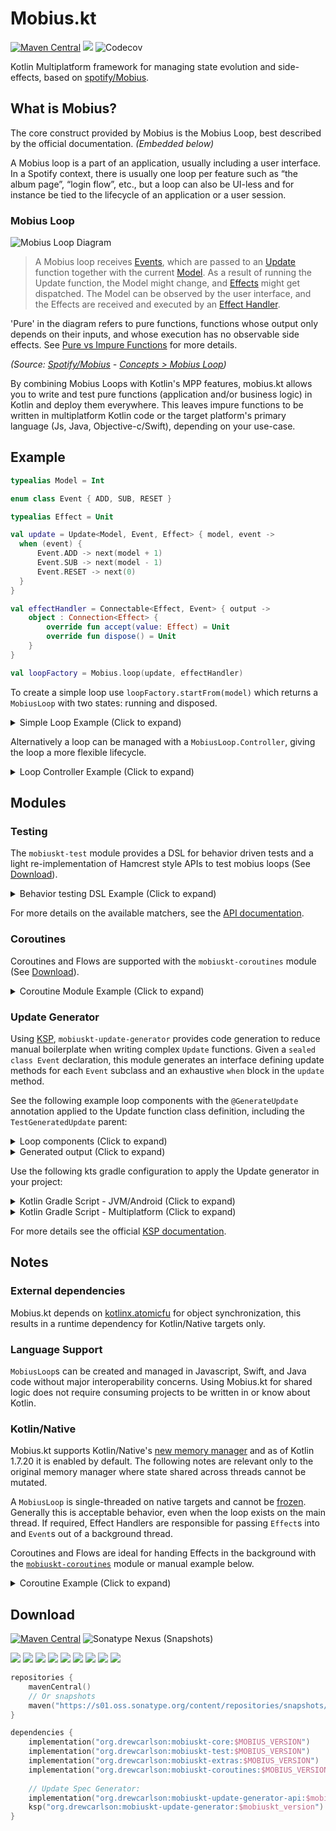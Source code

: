 # Mobius.kt

[![Maven Central](https://img.shields.io/maven-central/v/org.drewcarlson/mobiuskt-core-jvm?label=maven&color=blue)](https://search.maven.org/search?q=g:org.drewcarlson%20a:mobiuskt-*)
![](https://github.com/DrewCarlson/mobius.kt/workflows/Tests/badge.svg)
![Codecov](https://img.shields.io/codecov/c/github/drewcarlson/mobius.kt?token=7DKJUD60BO)

Kotlin Multiplatform framework for managing state evolution and side-effects, based on [spotify/Mobius](https://github.com/spotify/mobius).

## What is Mobius?

The core construct provided by Mobius is the Mobius Loop, best described by the official documentation. _(Embedded below)_

A Mobius loop is a part of an application, usually including a user interface.
In a Spotify context, there is usually one loop per feature such as “the album page”, “login flow”, etc., but a loop can also be UI-less and for instance be tied to the lifecycle of an application or a user session.

### Mobius Loop

![Mobius Loop Diagram](https://raw.githubusercontent.com/wiki/spotify/mobius/mobius-diagram.png)

> A Mobius loop receives [Events](https://github.com/spotify/mobius/wiki/Event), which are passed to an [Update](https://github.com/spotify/mobius/wiki/Update) function together with the current [Model](https://github.com/spotify/mobius/wiki/Model).
> As a result of running the Update function, the Model might change, and [Effects](https://github.com/spotify/mobius/wiki/Effect) might get dispatched.
> The Model can be observed by the user interface, and the Effects are received and executed by an [Effect Handler](https://github.com/spotify/mobius/wiki/Effect-Handler).

'Pure' in the diagram refers to pure functions, functions whose output only depends on their inputs, and whose execution has no observable side effects.
See [Pure vs Impure Functions](https://github.com/spotify/mobius/wiki/Pure-vs-Impure-Functions) for more details.

_(Source: [Spotify/Mobius](https://github.com/spotify/mobius/) - [Concepts > Mobius Loop](https://github.com/spotify/mobius/wiki/Concepts/66d6eef10cd91002f780e141d71dd57e6adebe78#mobius-loop))_

By combining Mobius Loops with Kotlin's MPP features, mobius.kt allows you to write and test pure functions (application and/or business logic) in Kotlin and deploy them everywhere.
This leaves impure functions to be written in multiplatform Kotlin code or the target platform's primary language (Js, Java, Objective-c/Swift), depending on your use-case.

## Example

```kotlin
typealias Model = Int

enum class Event { ADD, SUB, RESET }

typealias Effect = Unit

val update = Update<Model, Event, Effect> { model, event ->
  when (event) {
      Event.ADD -> next(model + 1)
      Event.SUB -> next(model - 1)
      Event.RESET -> next(0)
  }
}

val effectHandler = Connectable<Effect, Event> { output ->
    object : Connection<Effect> {
        override fun accept(value: Effect) = Unit
        override fun dispose() = Unit
    }
}

val loopFactory = Mobius.loop(update, effectHandler)
```

To create a simple loop use `loopFactory.startFrom(model)` which returns a `MobiusLoop` with two states: running and disposed.

<details>
<summary>Simple Loop Example (Click to expand)</summary>

```kotlin
val loop = loopFactory.startFrom(0)

val observerRef: Disposable = loop.observer { model ->
   println("Model: $model")
}

loop.dispatchEvent(Event.ADD)   // Model: 1
loop.dispatchEvent(Event.ADD)   // Model: 2
loop.dispatchEvent(Event.RESET) // Model: 0
loop.dispatchEvent(Event.SUB)   // Model: -1

loop.dispose()
```
</details>

Alternatively a loop can be managed with a `MobiusLoop.Controller`, giving the loop a more flexible lifecycle.

<details>
<summary>Loop Controller Example (Click to expand)</summary>

```kotlin
val loopController = Mobius.controller(loopFactory, 0)

loopController.connect { output ->
    buttonAdd.onClick { output.accept(Event.ADD) }
    buttonSub.onClick { output.accept(Event.SUB) }
    buttonReset.onClick { output.accept(Event.RESET) }
    
    object : Consumer<Model> {
        override fun accept(value: Model) {
            println(value.toString())
        }
     
        override fun dispose() {
            buttonAdd.removeOnClick()
            buttonSub.removeOnClick()
            buttonReset.removeOnClick()
        }
    }
}

loopController.start()

loopController.dispatchEvent(Event.ADD)   // Output: 1
loopController.dispatchEvent(Event.ADD)   // Output: 2
loopController.dispatchEvent(Event.RESET) // Output: 0
loopController.dispatchEvent(Event.SUB)   // Output: -1

loopController.stop()

// Loop could be started again with `loopController.start()`

loopController.disconnect()
```
</details>

## Modules

### Testing

The `mobiuskt-test` module provides a DSL for behavior driven tests and a light re-implementation of Hamcrest style APIs to test mobius loops (See [Download](#Download)).

<details>
<summary>Behavior testing DSL Example (Click to expand)</summary>

```kotlin
// Note that `update` is from the README example above
UpdateSpec(update)
    .given(0) // given model of 0
    .whenEvent(Event.ADD) // when Event.Add occurs
    .then(assertThatNext(hasModel())) // assert the Next object contains any model
// No AssertionError, test passed.

UpdateSpec(update)
    .given(0)
    .whenEvent(Event.ADD)
    .then(assertThatNext(hasModel(-1)))
// AssertionError: expected -1 but received 1, test failed.
```
</details>

For more details on the available matchers, see the [API documentation](https://drewcarlson.github.io/mobius.kt/mobiuskt-test/kt.mobius.test/-next-matchers/index.html).

### Coroutines

Coroutines and Flows are supported with the `mobiuskt-coroutines` module (See [Download](#Download)).

<details>
<summary>Coroutine Module Example (Click to expand)</summary>

```kotlin
val effectHandler = subtypeEffectHandler<Effect, Event> {
     // suspend () -> Unit
     addAction<Effect.SubType1> { }

     // suspend (Effect) -> Unit
     addConsumer<Effect.SubType2> { effect -> } 

     // suspend (Effect) -> Event
     addFunction<Effect.SubType3> { effect -> Event.Result() }

     // FlowCollector<Event>.(Effect) -> Unit
     addValueCollector<Effect.SubType4> { effect ->
         emit(Event.Result())
         emitAll(createEventFlow())
     }

     addLatestValueCollector<Effect.SubType5> {
         // Like `addValueCollector` but cancels the previous
         // running work when a new Effect instance arrives.
     }

     // Transform Flow<Effect> into Flow<Event>
     addTransformer<Effect.SubType6> { effects ->
         effects.map { effect -> Event.Result() }
     }
}

val loopFactory = FlowMobius.loop(update, effectHandler)
```
</details>


### Update Generator

Using [KSP](https://github.com/google/ksp/), `mobiuskt-update-generator` provides code generation to reduce manual boilerplate when writing complex `Update` functions.
Given a `sealed class Event` declaration, this module generates an interface defining update methods for each `Event` subclass and an exhaustive `when` block in the `update` method.

See the following example loop components with the `@GenerateUpdate` annotation applied to the Update function class definition, including the `TestGeneratedUpdate` parent:
<details>
<summary>Loop components (Click to expand)</summary>

```kotlin
data class TestModel(
    val counter: Int,
)

sealed class TestEvent {
    object Increment : TestEvent()
    object Decrement : TestEvent()
    data class SetValue(val newCounter: Int) : TestEvent()
}

sealed class TestEffect {}

@GenerateUpdate
object TestUpdate : Update<TestModel, TestEvent, TestEffect>, TestGeneratedUpdate {
  // ...
}
```
</details>

<details>
<summary>Generated output (Click to expand)</summary>

```kotlin
interface TestGeneratedUpdate : Update<TestModel, TestEvent, TestEffect> {
    override fun update(model: TestModel, event: TestEvent): Next<TestModel, TestEffect> {
        return when (event) {
            TestEvent.Increment -> increment(model)
            TestEvent.Decrement -> decrement(model)
            is TestEvent.SetValue -> setValue(model, event)
        }
    }
    
    fun increment(model: TestModel): Next<TestModel, TestEffect>
    
    fun decrement(model: TestModel): Next<TestModel, TestEffect>
    
    fun setValue(model: TestModel, event: TestEvent.SetValue): Next<TestModel, TestEffect>
}
```
</details>

Use the following kts gradle configuration to apply the Update generator in your project:

<details>
<summary>Kotlin Gradle Script - JVM/Android (Click to expand)</summary>

```kotlin
plugins {
    kotlin("jvm") // or kotlin("android")
    id("com.google.devtools.ksp") version "<KSP-Version>"
}

kotlin {
    sourceSets.main {
        kotlin.srcDir("build/generated/ksp/$name/kotlin")
    }
}

dependencies {
    implementation("org.drewcarlson:mobiuskt-update-generator-api:$mobiuskt_version")
    ksp("org.drewcarlson:mobiuskt-update-generator:$mobiuskt_version")
}
```
</details>

<details>
<summary>Kotlin Gradle Script - Multiplatform (Click to expand)</summary>

```kotlin
plugins {
    kotlin("multiplatform")
    id("com.google.devtools.ksp") version "<KSP-Version>"
}

kotlin {
    sourceSets {
        val commonMain by getting {
            kotlin.srcDir("build/generated/ksp/$name/kotlin")
            dependencies {
                implementation("org.drewcarlson:mobiuskt-update-generator-api:$mobiuskt_version")
            }
        }
    }
}

// Note this must be in a top-level `dependencies` block, not `kotlin { sourceSets { .. } }`
dependencies {
    add("kspMetadata", "org.drewcarlson:mobiuskt-update-generator:$mobiuskt_version")
}

// This hack ensures that when compiling for any target, your `commonMain`
// sources are scanned and code is generated to `build/generated/ksp/commonMain`
// instead of a directory for the specific target.
// See https://github.com/google/ksp/issues/567#issuecomment-955035157
tasks.withType<org.jetbrains.kotlin.gradle.dsl.KotlinCompile<*>>().all {
    if (name != "kspKotlinMetadata") {
        dependsOn("kspKotlinMetadata")
    }
}
```
</details>

For more details see the official [KSP documentation](https://github.com/google/ksp/blob/main/docs/kmp.md).


## Notes

### External dependencies

Mobius.kt depends on [kotlinx.atomicfu](https://github.com/Kotlin/kotlinx.atomicfu) for object synchronization, this results in a runtime dependency for Kotlin/Native targets only.

### Language Support

`MobiusLoop`s can be created and managed in Javascript, Swift, and Java code without major interoperability concerns.
Using Mobius.kt for shared logic does not require consuming projects to be written in or know about Kotlin.

### Kotlin/Native

Mobius.kt supports Kotlin/Native's [new memory manager](https://blog.jetbrains.com/kotlin/2021/08/try-the-new-kotlin-native-memory-manager-development-preview/) and as of Kotlin 1.7.20 it is enabled by default.
The following notes are relevant only to the original memory manager where state shared across threads cannot be mutated.

A `MobiusLoop` is single-threaded on native targets and cannot be [frozen](https://kotlinlang.org/docs/native-immutability.html).
Generally this is acceptable behavior, even when the loop exists on the main thread.
If required, Effect Handlers are responsible for passing `Effect`s into and `Event`s out of a background thread.

Coroutines and Flows are ideal for handing Effects in the background with the [`mobiuskt-coroutines`](#Coroutines) module or manual example below.

<details>
<summary>Coroutine Example (Click to expand)</summary>

```kotlin
Connectable<Effect, Event> { output: Consumer<Event> ->
    object : Connection<Effect> {
        // Use a dispatcher for the Loop's thread, i.e. Dispatcher.Main
        private val scope = CoroutineScope(Dispatchers.Main + SupervisorJob())

        private val effectFlow = MutableSharedFlow<Effect.Subtype2>(
            onBufferOverflow = BufferOverflow.SUSPEND
        )
     
        init {
            effectFlow
                 .debounce(200)
                 .mapLatest { effect -> handleSubtype2(effect) }
                 .onEach { event -> output.accept(event) }
                 .launchIn(scope)
        }

        override fun accept(value: Effect) {
            scope.launch {
                when (value) {
                    is Effect.Subtype1 -> output.accept(handleSubtype1(value))
                    is Effect.Subtype2 -> effectFlow.emit(value)
                }
            }
        }
     
        override fun dispose() {
            scope.cancel()
        }
     
        private suspend fun handleSubtype1(effect: Effect.Subtype1): Event {
            return withContext(Dispatcher.Default) {
                // Captured variables are automatically frozen, DO NOT access `output` here!
                try {
                    val result = longRunningSuspendFun(effect.data)
                    Event.Success(result)
                } catch (e: Throwable) {
                    Event.Error(e)
                }
            }
        }
     
        private suspend fun handleSubtype2(effect: Effect.Subtype2): Event {
            return withDispatcher(Dispatcher.Default) {
                try {
                    val result = throttledSuspendFun(effect.data)
                    Event.Success(result)
                } catch (e: Throwable) {
                    Event.Error(e)
                }
            }
        }
    }
}
```
</details>

## Download

[![Maven Central](https://img.shields.io/maven-central/v/org.drewcarlson/mobiuskt-core-jvm?label=maven&color=blue)](https://search.maven.org/search?q=g:org.drewcarlson%20a:mobiuskt-*)
![Sonatype Nexus (Snapshots)](https://img.shields.io/nexus/s/org.drewcarlson/mobiuskt-core-jvm?server=https%3A%2F%2Fs01.oss.sonatype.org)

![](https://img.shields.io/static/v1?label=&message=Platforms&color=grey)
![](https://img.shields.io/static/v1?label=&message=Js&color=blue)
![](https://img.shields.io/static/v1?label=&message=Jvm&color=blue)
![](https://img.shields.io/static/v1?label=&message=Linux&color=blue)
![](https://img.shields.io/static/v1?label=&message=macOS&color=blue)
![](https://img.shields.io/static/v1?label=&message=Windows&color=blue)
![](https://img.shields.io/static/v1?label=&message=iOS&color=blue)
![](https://img.shields.io/static/v1?label=&message=tvOS&color=blue)
![](https://img.shields.io/static/v1?label=&message=watchOS&color=blue)

```kotlin
repositories {
    mavenCentral()
    // Or snapshots
    maven("https://s01.oss.sonatype.org/content/repositories/snapshots/")
}

dependencies {
    implementation("org.drewcarlson:mobiuskt-core:$MOBIUS_VERSION")
    implementation("org.drewcarlson:mobiuskt-test:$MOBIUS_VERSION")
    implementation("org.drewcarlson:mobiuskt-extras:$MOBIUS_VERSION")
    implementation("org.drewcarlson:mobiuskt-coroutines:$MOBIUS_VERSION")
    
    // Update Spec Generator:
    implementation("org.drewcarlson:mobiuskt-update-generator-api:$mobiuskt_version")
    ksp("org.drewcarlson:mobiuskt-update-generator:$mobiuskt_version")
}
```
